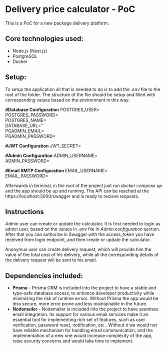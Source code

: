 
# Delivery price calculator - PoC

This is a PoC for a new package delivery platform. 

## Core technologies used: 
- Node.js (Nest.js)
- PostgreSQL
- Docker

## Setup:
To setup the application all that is needed to do is to add the *.env* file to the root of the folder. The structure of the file should be setup and filled with corresponding values based on the environment in this way: 

**#Database Configuration**
POSTGRES_USER=  
POSTGRES_PASSWORD=  
POSTGRES_NAME=  
DATABASE_URL=''  
PGADMIN_EMAIL=  
PGADMIN_PASSWORD=  

**#JWT Configuration**
JWT_SECRET=  
 
**#Admin Configuration**
ADMIN_USERNAME=  
ADMIN_PASSWORD=  

**#Email SMTP Configuration**
EMAIL_USERNAME=  
EMAIL_PASSWORD=  

Afterwards in terminal, in the root of the project just run *docker compose up* and the app should be up and running. 
The API can be reached at the https://localhost:3000/swagger and is ready to recieve requests. 

## Instructions
Admin user can create or update the calculator. It is first needed to login as admin user, based on the values in *.env* file in *Admin configuration* section. After that you can authorize in Swagger with the access_token you have received from login endpoint, and then create or update the calculator. 

Anonymus user can create delivery request, which will provide him the value of the total cost of his delivery, while all the corresponding details of the delivery request will be sent to his email. 

## Dependencies included:

- **Prisma** - Prisma ORM is included into the project to have a stable and type-safe database access, to enhance developer productivity while minimizing the risk of runtime errors. Without Prisma the app would be less secure, more error prone and less maintainable in the future. 
- **Nodemailer** - Nodemailer is included into the project to have seamless email integration. Its support for various email services make it an essential tool for implementing rich set of features, such as user verification, password reset, notification, etc.. Without it we would not have reliable mechanism for handling email communication, and the implementation of a new one would increase complexity of the app, raise security concerns and would take time to implement.